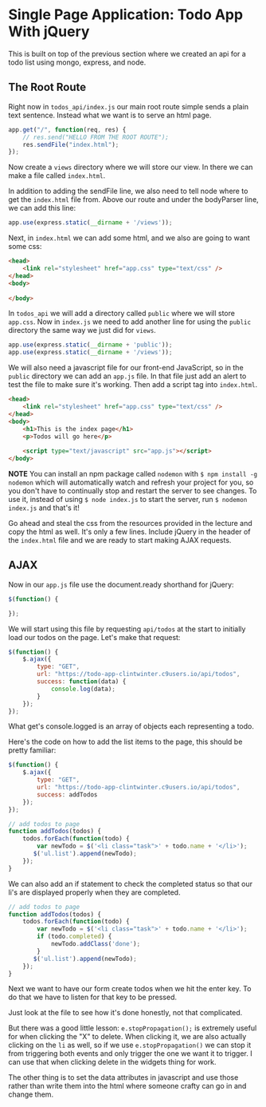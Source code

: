 # Single Page Application: Todo App With jQuery

This is built on top of the previous section where we created an api for a todo list using mongo, express, and node.

## The Root Route

Right now in `todos_api/index.js` our main root route simple sends a plain text sentence. Instead what we want is to serve an html page.

``` javascript
app.get("/", function(req, res) {
    // res.send("HELLO FROM THE ROOT ROUTE");
    res.sendFile("index.html");
});
```

Now create a `views` directory where we will store our view. In there we can make a file called `index.html`.

In addition to adding the sendFile line, we also need to tell node where to get the `index.html` file from. Above our route and under the bodyParser line, we can add this line:

``` javascript
app.use(express.static(__dirname + '/views'));
```

Next, in `index.html` we can add some html, and we also are going to want some css:

``` html
<head>
    <link rel="stylesheet" href="app.css" type="text/css" />
</head>
<body>
    
</body>
```

In `todos_api` we will add a directory called `public` where we will store `app.css`. Now in `index.js` we need to add another line for using the `public` directory the same way we just did for `views`.

``` javascript
app.use(express.static(__dirname + 'public'));
app.use(express.static(__dirname + '/views'));
```

We will also need a javascript file for our front-end JavaScript, so in the `public` directory we can add an `app.js` file. In that file just add an alert to test the file to make sure it's working. Then add a script tag into `index.html`.

``` html
<head>
    <link rel="stylesheet" href="app.css" type="text/css" />
</head>
<body>
    <h1>This is the index page</h1>
    <p>Todos will go here</p>
    
    <script type="text/javascript" src="app.js"></script>
</body>
```

**NOTE** You can install an npm package called `nodemon` with `$ npm install -g nodemon` which will automatically watch and refresh your project for you, so you don't have to continually stop and restart the server to see changes. To use it, instead of using `$ node index.js` to start the server, run `$ nodemon index.js` and that's it!

Go ahead and steal the css from the resources provided in the lecture and copy the html as well. It's only a few lines. Include jQuery in the header of the `index.html` file and we are ready to start making AJAX requests.

## AJAX

Now in our `app.js` file use the document.ready shorthand for jQuery:

``` javascript
$(function() {

});
```

We will start using this file by requesting `api/todos` at the start to initially load our todos on the page. Let's make that request:

``` javascript
$(function() {
    $.ajax({
        type: "GET",
        url: "https://todo-app-clintwinter.c9users.io/api/todos",
        success: function(data) {
            console.log(data);
        }
    });
});
```

What get's console.logged is an array of objects each representing a todo.

Here's the code on how to add the list items to the page, this should be pretty familiar:

``` javascript
$(function() {
    $.ajax({
        type: "GET",
        url: "https://todo-app-clintwinter.c9users.io/api/todos",
        success: addTodos
    });
});

// add todos to page
function addTodos(todos) {
    todos.forEach(function(todo) {
        var newTodo = $('<li class="task">' + todo.name + '</li>');
       $('ul.list').append(newTodo);
    });
}
```

We can also add an if statement to check the completed status so that our li's are displayed properly when they are completed.

``` javascript
// add todos to page
function addTodos(todos) {
    todos.forEach(function(todo) {
        var newTodo = $('<li class="task">' + todo.name + '</li>');
        if (todo.completed) {
            newTodo.addClass('done');
        }
       $('ul.list').append(newTodo);
    });
}
```

Next we want to have our form create todos when we hit the enter key. To do that we have to listen for that key to be pressed.

Just look at the file to see how it's done honestly, not that complicated.

But there was a good little lesson: `e.stopPropagation();` is extremely useful for when clicking the "X" to delete. When clicking it, we are also actually clicking on the `li` as well, so if we use `e.stopPropagation()` we can stop it from triggering both events and only trigger the one we want it to trigger. I can use that when clicking delete in the widgets thing for work.

The other thing is to set the data attributes in javascript and use those rather than write them into the html where someone crafty can go in and change them.